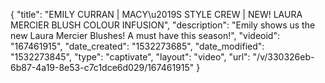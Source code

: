 {
    "title": "EMILY CURRAN | MACY\u2019S STYLE CREW | NEW! LAURA MERCIER BLUSH COLOUR INFUSION",
    "description": "Emily shows us the new Laura Mercier Blushes! A must have this season!",
    "videoid": "167461915",
    "date_created": "1532273685",
    "date_modified": "1532273845",
    "type": "captivate",
    "layout": "video",
    "url": "\/v\/330326eb-6b87-4a19-8e53-c7c1dce6d029\/167461915"
}